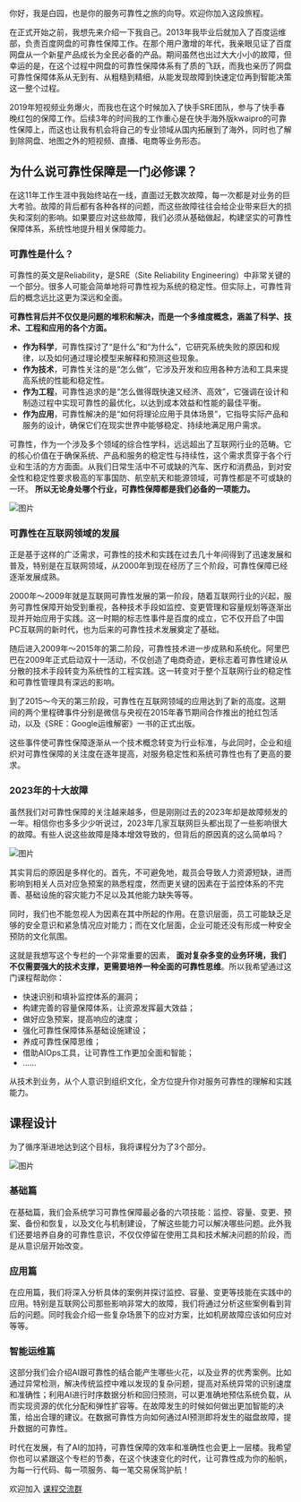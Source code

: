 你好，我是白园，也是你的服务可靠性之旅的向导。欢迎你加入这段旅程。

在正式开始之前，我想先来介绍一下我自己。2013年我毕业后就加入了百度运维部，负责百度网盘的可靠性保障工作。在那个用户激增的年代，我亲眼见证了百度网盘从一个新星产品成长为全民必备的产品。期间虽然也出过大大小小的故障，但幸运的是，在这个过程中网盘的可靠性保障体系有了质的飞跃，而我也亲历了网盘可靠性保障体系从无到有、从粗糙到精细，从能发现故障到快速定位再到智能决策这一整个过程。

2019年短视频业务爆火，而我也在这个时候加入了快手SRE团队，参与了快手春晚红包的保障工作。后续3年的时间我的工作重心是在快手海外版kwaipro的可靠性保障上，而这也让我有机会将自己的专业领域从国内拓展到了海外，同时也了解到除网盘、地图之外的短视频、直播、电商等业务形态。

## 为什么说可靠性保障是一门必修课？

在这11年工作生涯中我始终站在一线，直面过无数次故障，每一次都是对业务的巨大考验。故障的背后都有各种各样的问题，而这些故障往往会给企业带来巨大的损失和深刻的影响。如果要应对这些故障，我们必须从基础做起，构建坚实的可靠性保障体系，系统性地提升相关保障能力。

### **可靠性是什么？**

可靠性的英文是Reliability，是SRE（Site Reliability Engineering）中非常关键的一个部分。很多人可能会简单地将可靠性视为系统的稳定性。但实际上，可靠性背后的概念远比这更为深远和全面。

**可靠性背后并不仅仅是问题的堆积和解决，而是一个多维度概念，涵盖了科学、技术、工程和应用的各个方面。**

- **作为科学**，可靠性探讨了“是什么”和“为什么”，它研究系统失败的原因和规律，以及如何通过理论模型来解释和预测这些现象。
- **作为技术**，可靠性关注的是“怎么做”，它涉及开发和应用各种方法和工具来提高系统的性能和稳定性。
- **作为工程**，可靠性追求的是“怎么做得既快速又经济、高效”，它强调在设计和制造过程中实现可靠性的最优化，以达到成本效益和性能的最佳平衡。
- **作为应用**，可靠性解决的是“如何将理论应用于具体场景”，它指导实际产品和服务的设计，确保它们在现实世界中能够稳定、持续地满足用户需求。

可靠性，作为一个涉及多个领域的综合性学科，远远超出了互联网行业的范畴。它的核心价值在于确保系统、产品和服务的稳定性与持续性，这个需求贯穿于各个行业和生活的方方面面。从我们日常生活中不可或缺的汽车、医疗和消费品，到对安全性和稳定性要求极高的军事国防、航空航天和能源领域，可靠性都是不可或缺的一环。 **所以无论身处哪个行业，可靠性保障都是我们必备的一项能力。**

![图片](https://static001.geekbang.org/resource/image/c5/52/c50e906a99284a0a323e2f0d4a6d9252.png?wh=2510x1390)

### 可靠性在互联网领域的发展

正是基于这样的广泛需求，可靠性的技术和实践在过去几十年间得到了迅速发展和普及，特别是在互联网领域，从2000年到现在经历了三个阶段，可靠性保障已经逐渐发展成熟。

2000年～2009年就是互联网可靠性发展的第一阶段，随着互联网行业的兴起，服务可靠性保障开始受到重视，各种技术手段如监控、变更管理和容量规划等逐渐出现并开始应用于实践。这一时期的标志性事件是百度的成立，它不仅开启了中国PC互联网的新时代，也为后来的可靠性技术发展奠定了基础。

随后进入2009年～2015年的第二阶段，可靠性技术进一步成熟和系统化。阿里巴巴在2009年正式启动双十一活动，不仅创造了电商奇迹，更标志着可靠性建设从分散的技术手段转变为系统性的工程实践。这一转变对于整个互联网行业的稳定性和可靠性管理具有深远的影响。

到了2015～今天的第三阶段，可靠性在互联网领域的应用达到了新的高度。这期间的两个里程碑事件分别是微信与央视在2015年春节期间合作推出的抢红包活动，以及《SRE：Google运维解密》一书的正式出版。

这些事件使可靠性保障逐渐从一个技术概念转变为行业标准，与此同时，企业和组织对可靠性保障的关注度在逐年提高，对服务稳定性和系统可靠性也有了更高的要求。

### 2023年的十大故障

虽然我们对可靠性保障的关注越来越多，但是刚刚过去的2023年却是故障频发的一年。相信你也多多少少听说过，2023年几家互联网巨头都出现了一些影响很大的故障。有些人说这些故障是降本增效导致的，但背后的原因真的这么简单吗？

![图片](https://static001.geekbang.org/resource/image/0b/b7/0babe19a27ffdde70a73f37ceb6db6b7.png?wh=2204x764)

其实背后的原因是多样化的。首先，不可避免地，裁员会导致人力资源短缺，进而影响到相关人员对应急预案的熟悉程度，然而更关键的因素在于监控体系的不完善、基础设施的容灾能力不足以及其他能力缺失等等。

同时，我们也不能忽视人为因素在其中所起的作用。在意识层面，员工可能缺乏足够的安全意识和紧急情况应对能力；而在文化层面，企业可能还没有形成一种安全预防的文化氛围。

这就是我想写这个专栏的一个非常重要的因素， **面对复杂多变的业务环境，我们不仅需要强大的技术支撑，更需要培养一种全面的可靠性思维**。所以我希望通过这门课程帮助你：

- 快速识别和填补监控体系的漏洞；
- 构建完善的容量保障体系，让资源发挥最大效益；
- 做好应急预案，提高响应的速度；
- 强化可靠性保障体系基础设施建设；
- 养成可靠性保障思维；
- 借助AIOps工具，让可靠性工作更加全面和智能；
- ……

从技术到业务，从个人意识到组织文化，全方位提升你对服务可靠性的理解和实践能力。

## 课程设计

为了循序渐进地达到这个目标，我将课程分为了3个部分。

![图片](https://static001.geekbang.org/resource/image/26/51/26f6ff2f3e16f5cfb577a1cd6b92ab51.png?wh=5120x2880)

### **基础篇**

在基础篇，我们会系统学习可靠性保障最必备的六项技能：监控、容量、变更、预案、备份和恢复，以及文化与机制建设，了解这些能力可以解决哪些问题。此外我们还要培养自身的可靠性意识，不仅仅停留在使用工具和技术解决问题的阶段，而是从意识层开始改变。

### **应用篇**

在应用篇，我们将深入分析具体的案例并探讨监控、容量、变更等技能在实践中的应用。特别是互联网公司那些影响非常大的故障，我们将通过分析这些案例看到背后的问题。同时我会介绍一些复杂场景下的应对方案，比如机房故障应该如何应对等等。

### 智能运维篇

这部分我们会介绍AI跟可靠性的结合能产生哪些火花，以及业界的优秀案例。比如通过异常检测，解决传统监控中难以发现的复杂问题，提高对系统异常的识别速度和准确性；利用AI进行时序数据分析和回归预测，可以更准确地预估系统负载，从而实现资源的优化分配和弹性扩容等。在故障发生的时候如何做出更加智能的决策，给出合理的建议。在数据可靠性方向如何通过AI预测即将发生的磁盘故障，提升数据的可靠性。

时代在发展，有了AI的加持，可靠性保障的效率和准确性也会更上一层楼。我希望你也可以紧跟这个专栏的节奏，在这个快速变化的时代，让可靠性成为你的船帆，为每一行代码、每一项服务、每一笔交易保驾护航！

欢迎加入 [课程交流群](https://jsj.top/f/QmYIhX)